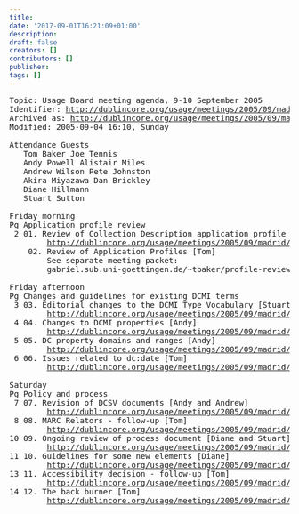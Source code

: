 ```yaml
---
title: 
date: '2017-09-01T16:21:09+01:00'
description: 
draft: false
creators: []
contributors: []
publisher: 
tags: []
---
```


<pre>
Topic: Usage Board meeting agenda, 9-10 September 2005
Identifier: <a href="/usage/meetings/2005/09/madrid/">http://dublincore.org/usage/meetings/2005/09/madrid/</a>
Archived as: <a href="http://dublincore.org/usage/meetings/2005/09/madrid/meeting-packet.pdf">http://dublincore.org/usage/meetings/2005/09/madrid/meeting-packet.pdf</a>
Modified: 2005-09-04 16:10, Sunday

Attendance Guests
   Tom Baker Joe Tennis
   Andy Powell Alistair Miles
   Andrew Wilson Pete Johnston
   Akira Miyazawa Dan Brickley
   Diane Hillmann
   Stuart Sutton

Friday morning
Pg Application profile review
 2 01. Review of Collection Description application profile [Andrew]
        <a href="/usage/meetings/2005/09/madrid/profile-collection/">http://dublincore.org/usage/meetings/2005/09/madrid/profile-collection/</a>
    02. Review of Application Profiles [Tom]
        See separate meeting packet:
        gabriel.sub.uni-goettingen.de/~tbaker/profile-review/

Friday afternoon
Pg Changes and guidelines for existing DCMI terms
 3 03. Editorial changes to the DCMI Type Vocabulary [Stuart]
        <a href="/usage/meetings/2005/09/madrid/type-vocabulary/">http://dublincore.org/usage/meetings/2005/09/madrid/type-vocabulary/</a>
 4 04. Changes to DCMI properties [Andy]
        <a href="/usage/meetings/2005/09/madrid/property-definitions/">http://dublincore.org/usage/meetings/2005/09/madrid/property-definitions/</a>
 5 05. DC property domains and ranges [Andy]
        <a href="/usage/meetings/2005/09/madrid/property-domains/">http://dublincore.org/usage/meetings/2005/09/madrid/property-domains/</a>
 6 06. Issues related to dc:date [Tom]
        <a href="/usage/meetings/2005/09/madrid/date-issues/">http://dublincore.org/usage/meetings/2005/09/madrid/date-issues/</a>

Saturday
Pg Policy and process
 7 07. Revision of DCSV documents [Andy and Andrew]
        <a href="/usage/meetings/2005/09/madrid/dcsv/">http://dublincore.org/usage/meetings/2005/09/madrid/dcsv/</a>
 8 08. MARC Relators - follow-up [Tom]
        <a href="/usage/meetings/2005/09/madrid/marc-relators/">http://dublincore.org/usage/meetings/2005/09/madrid/marc-relators/</a>
10 09. Ongoing review of process document [Diane and Stuart]
        <a href="/usage/meetings/2005/09/madrid/process/">http://dublincore.org/usage/meetings/2005/09/madrid/process/</a>
11 10. Guidelines for some new elements [Diane]
        <a href="/usage/meetings/2005/09/madrid/new-term-guidelines/">http://dublincore.org/usage/meetings/2005/09/madrid/new-term-guidelines/</a>
13 11. Accessibility decision - follow-up [Tom]
        <a href="/usage/meetings/2005/09/madrid/accessibility/">http://dublincore.org/usage/meetings/2005/09/madrid/accessibility/</a>
14 12. The back burner [Tom]
        <a href="/usage/meetings/2005/09/madrid/backburner/">http://dublincore.org/usage/meetings/2005/09/madrid/backburner/</a>
</pre>
